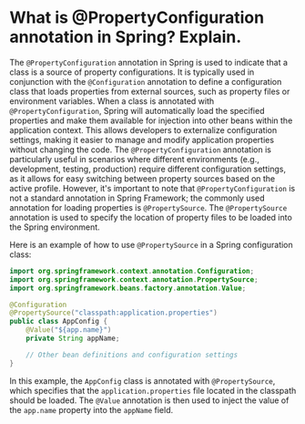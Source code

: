 # What is @PropertyConfiguration annotation in Spring? Explain.
The `@PropertyConfiguration` annotation in Spring is used to indicate that a class is a source of property configurations. It is typically used in conjunction with the `@Configuration` annotation to define a configuration class that loads properties from external sources, such as property files or environment variables. When a class is annotated with `@PropertyConfiguration`, Spring will automatically load the specified properties and make them available for injection into other beans within the application context. This allows developers to externalize configuration settings, making it easier to manage and modify application properties without changing the code. The `@PropertyConfiguration` annotation is particularly useful in scenarios where different environments (e.g., development, testing, production) require different configuration settings, as it allows for easy switching between property sources based on the active profile. However, it's important to note that `@PropertyConfiguration` is not a standard annotation in Spring Framework; the commonly used annotation for loading properties is `@PropertySource`. The `@PropertySource` annotation is used to specify the location of property files to be loaded into the Spring environment.

Here is an example of how to use `@PropertySource` in a Spring configuration class:

```java
import org.springframework.context.annotation.Configuration;
import org.springframework.context.annotation.PropertySource;
import org.springframework.beans.factory.annotation.Value;

@Configuration
@PropertySource("classpath:application.properties")
public class AppConfig {
    @Value("${app.name}")
    private String appName;

    // Other bean definitions and configuration settings
}
```
In this example, the `AppConfig` class is annotated with `@PropertySource`, which specifies that the `application.properties` file located in the classpath should be loaded. The `@Value` annotation is then used to inject the value of the `app.name` property into the `appName` field.

